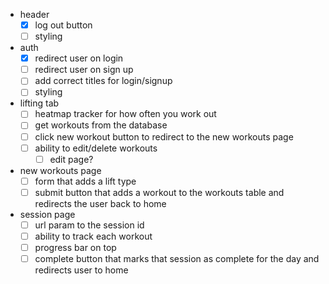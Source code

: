- header
  - [x] log out button
  - [ ] styling
- auth
  - [x] redirect user on login
  - [ ] redirect user on sign up
  - [ ] add correct titles for login/signup
  - [ ] styling
- lifting tab
  - [ ] heatmap tracker for how often you work out
  - [ ] get workouts from the database
  - [ ] click new workout button to redirect to the new workouts page
  - [ ] ability to edit/delete workouts
    - [ ] edit page?
- new workouts page
  - [ ] form that adds a lift type
  - [ ] submit button that adds a workout to the workouts table and redirects the user back to home
- session page
  - [ ] url param to the session id
  - [ ] ability to track each workout
  - [ ] progress bar on top
  - [ ] complete button that marks that session as complete for the day and redirects user to home
